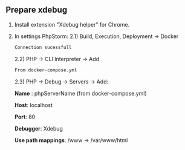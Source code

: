 Prepare xdebug
--------------
1. Install extension "Xdebug helper" for Chrome.
2. In settings PhpStorm:
   2.1) Build, Execution, Deployment -> Docker
    ```sh
    Connection sucessfull
    ```
   2.2) PHP -> CLI Interpreter -> Add
    ```sh
    From docker-compose.yml
    ```
   2.3) PHP -> Debug -> Servers -> Add:

   **Name** : phpServerName (from docker-compose.yml)

   **Host**: localhost

   **Port**: 80

   **Debugger**: Xdebug

   **Use path mappings**: /www -> /var/www/html